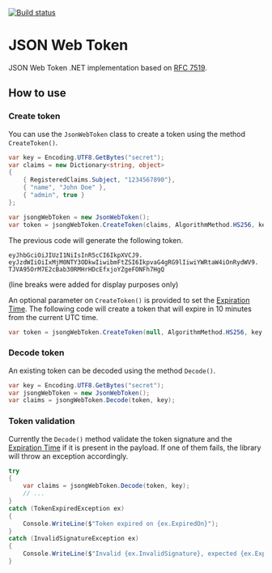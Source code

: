 [![Build status](https://ci.appveyor.com/api/projects/status/o9gplvau6o6582wj/branch/master?svg=true)](https://ci.appveyor.com/project/vmrocha/jwt/branch/master)

# JSON Web Token

JSON Web Token .NET implementation based on [RFC 7519](https://tools.ietf.org/html/rfc7519).

## How to use

### Create token

You can use the `JsonWebToken` class to create a token using the method `CreateToken()`.

```cs
var key = Encoding.UTF8.GetBytes("secret");
var claims = new Dictionary<string, object>
{
    { RegisteredClaims.Subject, "1234567890"},
    { "name", "John Doe" },
    { "admin", true }
};

var jsongWebToken = new JsonWebToken();
var token = jsongWebToken.CreateToken(claims, AlgorithmMethod.HS256, key);
```

The previous code will generate the following token.

```
eyJhbGciOiJIUzI1NiIsInR5cCI6IkpXVCJ9.
eyJzdWIiOiIxMjM0NTY3ODkwIiwibmFtZSI6IkpvaG4gRG9lIiwiYWRtaW4iOnRydWV9.
TJVA95OrM7E2cBab30RMHrHDcEfxjoYZgeFONFh7HgQ
```
(line breaks were added for display purposes only)

An optional parameter on `CreateToken()` is provided to set the [Expiration Time](https://tools.ietf.org/html/rfc7519#section-4.1.4). The following code will create a token that will expire in 10 minutes from the current UTC time.

```cs
var token = jsongWebToken.CreateToken(null, AlgorithmMethod.HS256, key, DateTime.UtcNow.AddMinutes(10));
```

### Decode token

An existing token can be decoded using the method `Decode()`.

```cs
var key = Encoding.UTF8.GetBytes("secret");
var jsongWebToken = new JsonWebToken();
var claims = jsongWebToken.Decode(token, key);
```

### Token validation

Currently the `Decode()` method validate the token signature and the [Expiration Time](https://tools.ietf.org/html/rfc7519#section-4.1.4) if it is present in the payload. If one of them fails, the library will throw an exception accordingly.

```cs
try
{
    var claims = jsongWebToken.Decode(token, key);
    // ...
}
catch (TokenExpiredException ex)
{
    Console.WriteLine($"Token expired on {ex.ExpiredOn}");
}
catch (InvalidSignatureException ex)
{
    Console.WriteLine($"Invalid {ex.InvalidSignature}, expected {ex.ExpectedSignature}.");
}
```

